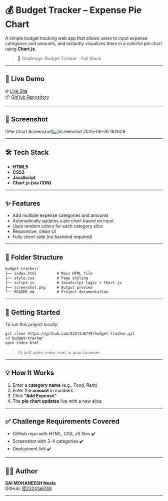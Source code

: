# 💰 Budget Tracker – Expense Pie Chart

A simple budget tracking web app that allows users to input expense categories and amounts, and instantly visualizes them in a colorful pie chart using **Chart.js**.

> 🧠 Challenge: Budget Tracker - Full Stack 

---

## 🔗 Live Demo

🌐 [Live Site](https://23241a6749.github.io/budget-tracker/)  
📦 [GitHub Repository](https://github.com/23241a6749/budget-tracker)

---

## 📸 Screenshot

![Pie Chart Screenshot]![Screenshot 2025-06-26 182628](https://github.com/user-attachments/assets/4bd3aadb-1a61-4a48-acec-583e6bd04581)



---

## 🛠️ Tech Stack

- **HTML5**
- **CSS3**
- **JavaScript**
- **Chart.js (via CDN)**

---

## ✨ Features

- Add multiple expense categories and amounts  
- Automatically updates a pie chart based on input  
- Uses random colors for each category slice  
- Responsive, clean UI  
- Fully client-side (no backend required)

---

## 📁 Folder Structure

```txt
budget-tracker/
├── index.html         # Main HTML file
├── style.css          # Page styling
├── script.js          # JavaScript logic + Chart.js
├── screenshot.png     # Output preview
└── README.md          # Project documentation
```

---

## 🚀 Getting Started

To run this project locally:

```bash
git clone https://github.com/23241a6749/budget-tracker.git
cd budget-tracker
open index.html
```

> Or just open `index.html` in your browser.

---

## 💡 How It Works

1. Enter a **category name** (e.g., Food, Rent)  
2. Enter the **amount** in numbers  
3. Click **"Add Expense"**  
4. The **pie chart updates** live with a new slice

---

## ✅ Challenge Requirements Covered

- GitHub repo with HTML, CSS, JS files ✔️  
- Screenshot with 3–4 categories ✔️  
- Deployment link ✔️

---

## 👨‍💻 Author

**SAI MOHANEESH Neela**  
GitHub: [@23241a6749](https://github.com/23241a6749)

---
